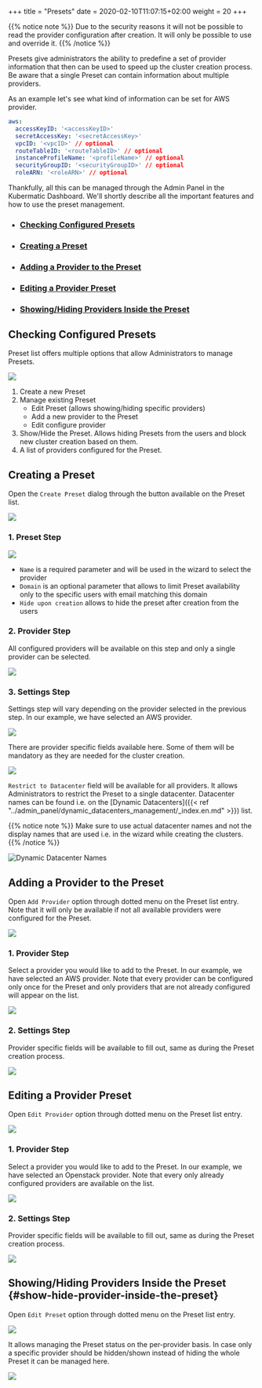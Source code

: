 +++
title = "Presets"
date = 2020-02-10T11:07:15+02:00
weight = 20
+++

{{% notice note %}}
Due to the security reasons it will not be possible to read the provider configuration after creation. It will
only be possible to use and override it.
{{% /notice %}}

Presets give administrators the ability to predefine a set of provider information that then can be used to speed up
the cluster creation process. Be aware that a single Preset can contain information about multiple providers.

As an example let's see what kind of information can be set for AWS provider.
```yaml
aws:
  accessKeyID: '<accessKeyID>'
  secretAccessKey: '<secretAccessKey>'
  vpcID: '<vpcID>' // optional
  routeTableID: '<routeTableID>' // optional
  instanceProfileName: '<profileName>' // optional
  securityGroupID: '<securityGroupID>' // optional
  roleARN: '<roleARN>' // optional
```

Thankfully, all this can be managed through the Admin Panel in the Kubermatic Dashboard. We'll shortly describe all the important
features and how to use the preset management.

- ### [Checking Configured Presets](#checking-configured-presets)
- ### [Creating a Preset](#creating-a-preset)
- ### [Adding a Provider to the Preset](#adding-a-provider-to-the-preset)
- ### [Editing a Provider Preset](#editing-a-provider-preset)
- ### [Showing/Hiding Providers Inside the Preset](#show-hide-provider-inside-the-preset)

## Checking Configured Presets

Preset list offers multiple options that allow Administrators to manage Presets.

![](/img/kubermatic/v2.17/ui/preset_management.png?height=300px&classes=shadow)

1. Create a new Preset
1. Manage existing Preset
    - Edit Preset (allows showing/hiding specific providers)
    - Add a new provider to the Preset
    - Edit configure provider
1. Show/Hide the Preset. Allows hiding Presets from the users and block new cluster creation based on them.
1. A list of providers configured for the Preset.


## Creating a Preset

Open the `Create Preset` dialog through the button available on the Preset list.

![](/img/kubermatic/v2.17/ui/create_preset.png?height=300px&classes=shadow)

### 1. Preset Step

![](/img/kubermatic/v2.17/ui/create_preset_first_step.png?height=500px&classes=shadow)

- `Name` is a required parameter and will be used in the wizard to select the provider
- `Domain` is an optional parameter that allows to limit Preset availability only to the specific users with email matching this domain
- `Hide upon creation` allows to hide the preset after creation from the users

### 2. Provider Step

All configured providers will be available on this step and only a single provider can be selected.

![](/img/kubermatic/v2.17/ui/create_preset_second_step.png?height=500px&classes=shadow)

### 3. Settings Step

Settings step will vary depending on the provider selected in the previous step. In our example, we have selected
an AWS provider.

![](/img/kubermatic/v2.17/ui/create_preset_third_step.png?height=500px&classes=shadow)

There are provider specific fields available here. Some of them will be mandatory as they are needed for the cluster
creation.

![](/img/kubermatic/v2.17/ui/create_preset_third_step_dc.png?height=200px&classes=shadow)

`Restrict to Datacenter` field will be available for all providers. It allows Administrators to
restrict the Preset to a single datacenter. Datacenter names can be found i.e. on the [Dynamic Datacenters]({{< ref "../admin_panel/dynamic_datacenters_management/_index.en.md" >}}) list.

{{% notice note %}}
Make sure to use actual datacenter names and not the display names that are used i.e. in the wizard while creating the clusters.
{{% /notice %}}

![](/img/kubermatic/v2.17/ui/datacenter_names.png?height=300px&classes=shadow "Dynamic Datacenter Names")

## Adding a Provider to the Preset

Open `Add Provider` option through dotted menu on the Preset list entry. Note that it will only be available if not all
available providers were configured for the Preset.

![](/img/kubermatic/v2.17/ui/add_provider.png?height=300px&classes=shadow)

### 1. Provider Step

Select a provider you would like to add to the Preset. In our example, we have selected an AWS provider. Note that every
provider can be configured only once for the Preset and only providers that are not already configured will appear on the list.

![](/img/kubermatic/v2.17/ui/add_provider_first_step.png?height=500px&classes=shadow)

### 2. Settings Step

Provider specific fields will be available to fill out, same as during the Preset creation process.

![](/img/kubermatic/v2.17/ui/add_provider_second_step.png?height=500px&classes=shadow)

## Editing a Provider Preset

Open `Edit Provider` option through dotted menu on the Preset list entry.

![](/img/kubermatic/v2.17/ui/edit_provider.png?height=250px&classes=shadow)

### 1. Provider Step

Select a provider you would like to add to the Preset. In our example, we have selected an Openstack provider. Note that every
only already configured providers are available on the list.

![](/img/kubermatic/v2.17/ui/edit_provider_first_step.png?height=350px&classes=shadow)

### 2. Settings Step

Provider specific fields will be available to fill out, same as during the Preset creation process.

![](/img/kubermatic/v2.17/ui/edit_provider_second_step.png?height=500px&classes=shadow)

## Showing/Hiding Providers Inside the Preset {#show-hide-provider-inside-the-preset}

Open `Edit Preset` option through dotted menu on the Preset list entry.

![](/img/kubermatic/v2.17/ui/edit_preset.png?height=250px&classes=shadow)

It allows managing the Preset status on the per-provider basis. In case only a specific provider should
be hidden/shown instead of hiding the whole Preset it can be managed here.

![](/img/kubermatic/v2.17/ui/edit_preset_dialog.png?height=400px&classes=shadow)
